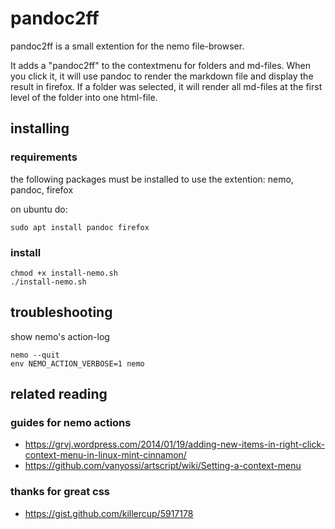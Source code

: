 
# pandoc2ff

pandoc2ff is a small extention for the nemo file-browser.

It adds a "pandoc2ff" to the contextmenu for folders and md-files. When you click it, it will use pandoc to render the markdown file and display the result in firefox. If a folder was selected, it will render all md-files at the first level of the folder into one html-file.


## installing

### requirements

the following packages must be installed to use the extention: nemo, pandoc, firefox

on ubuntu do:

    sudo apt install pandoc firefox

### install

    chmod +x install-nemo.sh
    ./install-nemo.sh

## troubleshooting

show nemo's action-log

    nemo --quit
    env NEMO_ACTION_VERBOSE=1 nemo

## related reading

### guides for nemo actions

* https://grvj.wordpress.com/2014/01/19/adding-new-items-in-right-click-context-menu-in-linux-mint-cinnamon/
* https://github.com/vanyossi/artscript/wiki/Setting-a-context-menu

### thanks for great css

* https://gist.github.com/killercup/5917178
